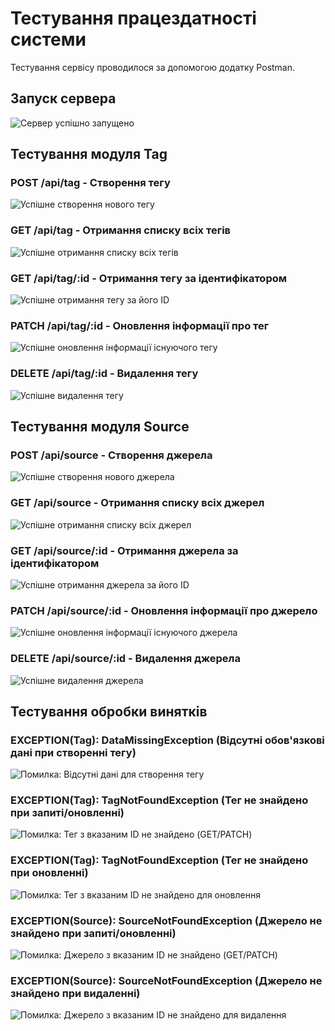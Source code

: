 # Тестування працездатності системи

Тестування сервісу проводилося за допомогою додатку Postman.

## Запуск сервера

<img src="./media/server.png" alt="Сервер успішно запущено">

## Тестування модуля Tag

### POST /api/tag - Створення тегу

<img src="./media/postTag.png" alt="Успішне створення нового тегу">

### GET /api/tag - Отримання списку всіх тегів

<img src="./media/getTag.png" alt="Успішне отримання списку всіх тегів">

### GET /api/tag/:id - Отримання тегу за ідентифікатором

<img src="./media/getTagById.png" alt="Успішне отримання тегу за його ID">

### PATCH /api/tag/:id - Оновлення інформації про тег

<img src="./media/patchTag.png" alt="Успішне оновлення інформації існуючого тегу">

### DELETE /api/tag/:id - Видалення тегу

<img src="./media/deleteTag.png" alt="Успішне видалення тегу">

## Тестування модуля Source

### POST /api/source - Створення джерела

<img src="./media/postSource.png" alt="Успішне створення нового джерела">

### GET /api/source - Отримання списку всіх джерел

<img src="./media/getSource.png" alt="Успішне отримання списку всіх джерел">

### GET /api/source/:id - Отримання джерела за ідентифікатором

<img src="./media/getSourceById.png" alt="Успішне отримання джерела за його ID">

### PATCH /api/source/:id - Оновлення інформації про джерело

<img src="./media/patchSource.png" alt="Успішне оновлення інформації існуючого джерела">

### DELETE /api/source/:id - Видалення джерела

<img src="./media/deleteSource.png" alt="Успішне видалення джерела">

## Тестування обробки винятків

### EXCEPTION(Tag): DataMissingException (Відсутні обов'язкові дані при створенні тегу)

<img src="./media/dataMissingExceptionTag.png" alt="Помилка: Відсутні дані для створення тегу">

### EXCEPTION(Tag): TagNotFoundException (Тег не знайдено при запиті/оновленні)

<img src="./media/tagNotFoundException.png" alt="Помилка: Тег з вказаним ID не знайдено (GET/PATCH)">

### EXCEPTION(Tag): TagNotFoundException (Тег не знайдено при оновленні)
<img src="./media/tagNotFoundExceptionUpdate.png" alt="Помилка: Тег з вказаним ID не знайдено для оновлення">

### EXCEPTION(Source): SourceNotFoundException (Джерело не знайдено при запиті/оновленні)

<img src="./media/sourceNotFoundException.png" alt="Помилка: Джерело з вказаним ID не знайдено (GET/PATCH)">

### EXCEPTION(Source): SourceNotFoundException (Джерело не знайдено при видаленні)

<img src="./media/sourceNotFoundExceptionDelete.png" alt="Помилка: Джерело з вказаним ID не знайдено для видалення">
